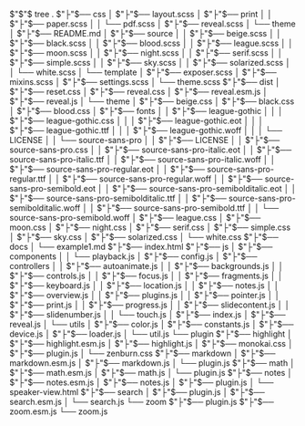 $"$"$ tree
.
$"├"$── css
│   $"├"$── layout.scss
│   $"├"$── print
│   │   $"├"$── paper.scss
│   │   └── pdf.scss
│   $"├"$── reveal.scss
│   └── theme
│       $"├"$── README.md
│       $"├"$── source
│       │   $"├"$── beige.scss
│       │   $"├"$── black.scss
│       │   $"├"$── blood.scss
│       │   $"├"$── league.scss
│       │   $"├"$── moon.scss
│       │   $"├"$── night.scss
│       │   $"├"$── serif.scss
│       │   $"├"$── simple.scss
│       │   $"├"$── sky.scss
│       │   $"├"$── solarized.scss
│       │   └── white.scss
│       └── template
│           $"├"$── exposer.scss
│           $"├"$── mixins.scss
│           $"├"$── settings.scss
│           └── theme.scss
$"├"$── dist
│   $"├"$── reset.css
│   $"├"$── reveal.css
│   $"├"$── reveal.esm.js
│   $"├"$── reveal.js
│   └── theme
│       $"├"$── beige.css
│       $"├"$── black.css
│       $"├"$── blood.css
│       $"├"$── fonts
│       │   $"├"$── league-gothic
│       │   │   $"├"$── league-gothic.css
│       │   │   $"├"$── league-gothic.eot
│       │   │   $"├"$── league-gothic.ttf
│       │   │   $"├"$── league-gothic.woff
│       │   │   └── LICENSE
│       │   └── source-sans-pro
│       │       $"├"$── LICENSE
│       │       $"├"$── source-sans-pro.css
│       │       $"├"$── source-sans-pro-italic.eot
│       │       $"├"$── source-sans-pro-italic.ttf
│       │       $"├"$── source-sans-pro-italic.woff
│       │       $"├"$── source-sans-pro-regular.eot
│       │       $"├"$── source-sans-pro-regular.ttf
│       │       $"├"$── source-sans-pro-regular.woff
│       │       $"├"$── source-sans-pro-semibold.eot
│       │       $"├"$── source-sans-pro-semibolditalic.eot
│       │       $"├"$── source-sans-pro-semibolditalic.ttf
│       │       $"├"$── source-sans-pro-semibolditalic.woff
│       │       $"├"$── source-sans-pro-semibold.ttf
│       │       └── source-sans-pro-semibold.woff
│       $"├"$── league.css
│       $"├"$── moon.css
│       $"├"$── night.css
│       $"├"$── serif.css
│       $"├"$── simple.css
│       $"├"$── sky.css
│       $"├"$── solarized.css
│       └── white.css
$"├"$── docs
│   └── example1.md
$"├"$── index.html
$"├"$── js
│   $"├"$── components
│   │   └── playback.js
│   $"├"$── config.js
│   $"├"$── controllers
│   │   $"├"$── autoanimate.js
│   │   $"├"$── backgrounds.js
│   │   $"├"$── controls.js
│   │   $"├"$── focus.js
│   │   $"├"$── fragments.js
│   │   $"├"$── keyboard.js
│   │   $"├"$── location.js
│   │   $"├"$── notes.js
│   │   $"├"$── overview.js
│   │   $"├"$── plugins.js
│   │   $"├"$── pointer.js
│   │   $"├"$── print.js
│   │   $"├"$── progress.js
│   │   $"├"$── slidecontent.js
│   │   $"├"$── slidenumber.js
│   │   └── touch.js
│   $"├"$── index.js
│   $"├"$── reveal.js
│   └── utils
│       $"├"$── color.js
│       $"├"$── constants.js
│       $"├"$── device.js
│       $"├"$── loader.js
│       └── util.js
└── plugin
    $"├"$── highlight
    │   $"├"$── highlight.esm.js
    │   $"├"$── highlight.js
    │   $"├"$── monokai.css
    │   $"├"$── plugin.js
    │   └── zenburn.css
    $"├"$── markdown
    │   $"├"$── markdown.esm.js
    │   $"├"$── markdown.js
    │   └── plugin.js
    $"├"$── math
    │   $"├"$── math.esm.js
    │   $"├"$── math.js
    │   └── plugin.js
    $"├"$── notes
    │   $"├"$── notes.esm.js
    │   $"├"$── notes.js
    │   $"├"$── plugin.js
    │   └── speaker-view.html
    $"├"$── search
    │   $"├"$── plugin.js
    │   $"├"$── search.esm.js
    │   └── search.js
    └── zoom
        $"├"$── plugin.js
        $"├"$── zoom.esm.js
        └── zoom.js